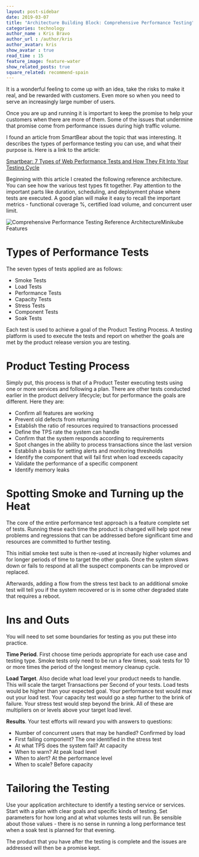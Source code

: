 ```yaml
---
layout: post-sidebar
date: 2019-03-07
title: "Architecture Building Block: Comprehensive Performance Testing"
categories: technology
author_name : Kris Bravo
author_url : /author/kris
author_avatar: kris
show_avatar : true
read_time : 15
feature_image: feature-water
show_related_posts: true
square_related: recommend-spain
---
```


It is a wonderful feeling to come up with an idea, take the risks to make it real, and be rewarded with customers.  Even more so when you need to serve an increasingly large number of users.

Once you are up and running it is important to keep the promise to help your customers when there are more of them. Some of the issues that undermine that promise come from performance issues during high traffic volume.

I found an article from SmartBear about the topic that was interesting. It describes the types of performance testing you can use, and what their purpose is. Here is a link to the article:

[Smartbear: 7 Types of Web Performance Tests and How They Fit Into Your Testing Cycle](https://smartbear.com/blog/test-and-monitor/7-types-of-web-performance-tests-and-how-they-fit/)

Beginning with this article I created the following reference architecture. You can see how the various test types fit together. Pay attention to the important parts like duration, scheduling, and deployment phase where tests are executed. A good plan will make it easy to recall the important metrics - functional coverage %, certified load volume, and concurrent user limit.

![Comprehensive Performance Testing Reference ArchitectureMinikube Features]({{site.url}}/{{site.baseurl}}img/post-assets/2019-03-07_ABB-cpta.png)

# Types of Performance Tests

The seven types of tests applied are as follows:

* Smoke Tests
* Load Tests
* Performance Tests
* Capacity Tests
* Stress Tests
* Component Tests
* Soak Tests

Each test is used to achieve a goal of the Product Testing Process. A testing platform is used to execute the tests and report on whether the goals are met by the product release version you are testing.

# Product Testing Process

Simply put, this process is that of a Product Tester executing tests using one or more services and following a plan. There are other tests conducted earlier in the product delivery lifecycle; but for performance the goals are different. Here they are:

* Confirm all features are working
* Prevent old defects from returning
* Establish the ratio of resources required to transactions processed
* Define the TPS rate the system can handle
* Confirm that the system responds according to requirements
* Spot changes in the ability to process transactions since the last version
* Establish a basis for setting alerts and monitoring thresholds
* Identify the component that will fail first when load exceeds capacity
* Validate the performance of a specific component 
* Identify memory leaks

# Spotting Smoke and Turning up the Heat

The core of the entire performance test approach is a feature complete set of tests. Running these each time the product is changed will help spot new problems and regressions that can be addressed before significant time and resources are committed to further testing.

This initial smoke test suite is then re-used at increasily higher volumes and for longer periods of time to target the other goals. Once the system slows down or fails to respond at all the suspect components can be improved or replaced.

Afterwards, adding a flow from the stress test back to an additional smoke test will tell you if the system recovered or is in some other degraded state that requires a reboot.

# Ins and Outs

You will need to set some boundaries for testing as you put these into practice. 

**Time Period**. First choose time periods appropriate for each use case and testing type. Smoke tests only need to be run a few times, soak tests for 10 or more times the period of the longest memory cleanup cycle.

**Load Target**. Also decide what load level your product needs to handle. This will scale the target Transactions per Second of your tests. Load tests would be higher than your expected goal. Your performance test would max out your load test. Your capacity test would go a step further to the brink of failure. Your stress test would step beyond the brink. All of these are multipliers on or levels above your target load level.

**Results**. Your test efforts will reward you with answers to questions:

* Number of concurrent users that may be handled? Confirmed by load
* First failing component? The one identified in the stress test
* At what TPS does the system fail? At capacity
* When to warn? At peak load level
* When to alert? At the performance level
* When to scale? Before capacity

# Tailoring the Testing

Use your application architecture to identify a testing service or services. Start with a plan with clear goals and specific kinds of testing. Set parameters for how long and at what volumes tests will run. Be sensible about those values - there is no sense in running a long performance test when a soak test is planned for that evening.

The product that you have after the testing is complete and the issues are addressed will then be a promise kept.





